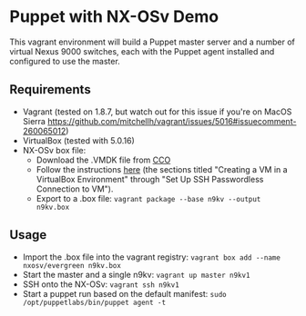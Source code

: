 # Puppet with NX-OSv Demo
This vagrant environment will build a Puppet master server and a number of virtual Nexus 9000 switches, each with the Puppet agent installed and configured to use the master. 

## Requirements
* Vagrant (tested on 1.8.7, but watch out for this issue if you're on MacOS Sierra https://github.com/mitchellh/vagrant/issues/5016#issuecomment-260065012)
* VirtualBox (tested with 5.0.16)
* NX-OSv box file: 
    * Download the .VMDK file from [CCO](https://software.cisco.com/download/release.html?mdfid=286312239&flowid=81422&softwareid=282088129&release=7.0(3)I5(1)&relind=AVAILABLE&rellifecycle=&reltype=latest)
    * Follow the instructions [here](http://www.cisco.com/c/en/us/td/docs/switches/datacenter/nexus9000/sw/7-x/nx-osv/configuration/guide/b_NX-OSv_9000/b_NX-OSv_chapter_01.html#reference_BAD5B5587C6B45AAB2FA462759DCCBD0) (the sections titled "Creating a VM in a VirtualBox Environment" through "Set Up SSH Passwordless Connection to VM").
    * Export to a .box file: `vagrant package --base n9kv --output n9kv.box`


## Usage
* Import the .box file into the vagrant registry: `vagrant box add --name nxosv/evergreen n9kv.box`
* Start the master and a single n9kv: `vagrant up master n9kv1`
* SSH onto the NX-OSv: `vagrant ssh n9kv1`
* Start a puppet run based on the default manifest: `sudo /opt/puppetlabs/bin/puppet agent -t`